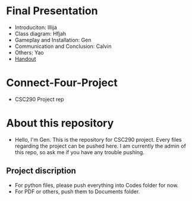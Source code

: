 # Final Presentation
- Introduciton: Illija
- Class diagram: Hfjah
- Gameplay and Installation: Gen
- Communication and Conclusion: Calvin
- Others: Yao
- [Handout](https://www.cs.toronto.edu/~lczhang/290/files/presentation.pdf)

# Connect-Four-Project
- CSC290 Project rep

# About this repository
- Hello, I'm Gen. This is the repository for CSC290 project. Every files regarding the project can be pushed here. I am currently the admin of this repo, so ask me if you have any trouble pushing.

## Project discription
- For python files, please push everything into Codes folder for now.
- For PDF or others, push them to Documents folder.
